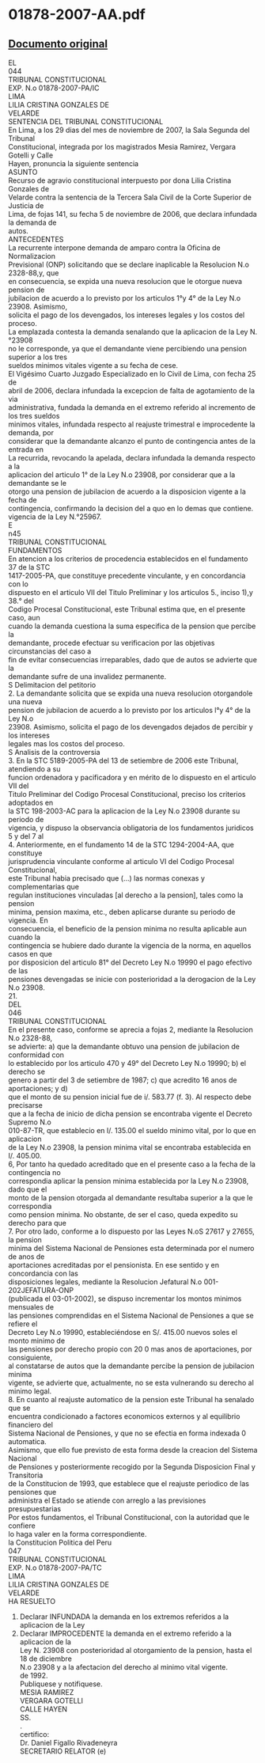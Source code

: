 
01878-2007-AA.pdf
=================
  
[Documento original](https://tc.gob.pe/jurisprudencia/2008/01878-2007-AA.pdf)  
---  
EL  
044  
TRIBUNAL CONSTITUCIONAL  
EXP. N.o 01878-2007-PA/IC  
LIMA  
LILIA CRISTINA GONZALES DE  
VELARDE  
SENTENCIA DEL TRIBUNAL CONSTITUCIONAL  
En Lima, a los 29 dias del mes de noviembre de 2007, la Sala Segunda del Tribunal  
Constitucional, integrada por los magistrados Mesia Ramirez, Vergara Gotelli y Calle  
Hayen, pronuncia la siguiente sentencia  
ASUNTO  
Recurso de agravio constitucional interpuesto por dona Lilia Cristina Gonzales de  
Velarde contra la sentencia de la Tercera Sala Civil de la Corte Superior de Justicia de  
Lima, de fojas 141, su fecha 5 de noviembre de 2006, que declara infundada la demanda de  
autos.  
ANTECEDENTES  
La recurrente interpone demanda de amparo contra la Oficina de Normalizacion  
Previsional (ONP) solicitando que se declare inaplicable la Resolucion N.o 2328-88,y, que  
en consecuencia, se expida una nueva resolucion que le otorgue nueva pension de  
jubilacion de acuerdo a lo previsto por los articulos 1°y 4° de la Ley N.o 23908. Asimismo,  
solicita el pago de los devengados, los intereses legales y los costos del proceso.  
La emplazada contesta la demanda senalando que la aplicacion de la Ley N.°23908  
no le corresponde, ya que el demandante viene percibiendo una pension superior a los tres  
sueldos minimos vitales vigente a su fecha de cese.  
El Vigésimo Cuarto Juzgado Especializado en lo Civil de Lima, con fecha 25 de  
abril de 2006, declara infundada la excepcion de falta de agotamiento de la via  
administrativa, fundada la demanda en el extremo referido al incremento de los tres sueldos  
minimos vitales, infundada respecto al reajuste trimestral e improcedente la demanda, por  
considerar que la demandante alcanzo el punto de contingencia antes de la entrada en  
La recurrida, revocando la apelada, declara infundada la demanda respecto a la  
aplicacion del articulo 1° de la Ley N.o 23908, por considerar que a la demandante se le  
otorgo una pension de jubilacion de acuerdo a la disposicion vigente a la fecha de  
contingencia, confirmando la decision del a quo en lo demas que contiene.  
vigencia de la Ley N.°25967.  
E  
n45  
TRIBUNAL CONSTITUCIONAL  
FUNDAMENTOS  
En atencion a los criterios de procedencia establecidos en el fundamento 37 de la STC  
1417-2005-PA, que constituye precedente vinculante, y en concordancia con lo  
dispuesto en el articulo VII del Titulo Preliminar y los articulos 5., inciso 1),y 38.° del  
Codigo Procesal Constitucional, este Tribunal estima que, en el presente caso, aun  
cuando la demanda cuestiona la suma especifica de la pension que percibe la  
demandante, procede efectuar su verificacion por las objetivas circunstancias del caso a  
fin de evitar consecuencias irreparables, dado que de autos se advierte que la  
demandante sufre de una invalidez permanente.  
S Delimitacion del petitorio  
2. La demandante solicita que se expida una nueva resolucion otorgandole una nueva  
pension de jubilacion de acuerdo a lo previsto por los articulos l°y 4° de la Ley N.o  
23908. Asimismo, solicita el pago de los devengados dejados de percibir y los intereses  
legales mas los costos del proceso.  
S Analisis de la controversia  
3. En la STC 5189-2005-PA del 13 de setiembre de 2006 este Tribunal, atendiendo a su  
funcion ordenadora y pacificadora y en mérito de lo dispuesto en el articulo VII del  
Titulo Preliminar del Codigo Procesal Constitucional, preciso los criterios adoptados en  
la STC 198-2003-AC para la aplicacion de la Ley N.o 23908 durante su periodo de  
vigencia, y dispuso la observancia obligatoria de los fundamentos juridicos 5 y del 7 al  
4. Anteriormente, en el fundamento 14 de la STC 1294-2004-AA, que constituye  
jurisprudencia vinculante conforme al articulo VI del Codigo Procesal Constitucional,  
este Tribunal habia precisado que (...) las normas conexas y complementarias que  
regulan instituciones vinculadas [al derecho a la pension], tales como la pension  
minima, pension maxima, etc., deben aplicarse durante su periodo de vigencia. En  
consecuencia, el beneficio de la pension minima no resulta aplicable aun cuando la  
contingencia se hubiere dado durante la vigencia de la norma, en aquellos casos en que  
por disposicion del articulo 81° del Decreto Ley N.o 19990 el pago efectivo de las  
pensiones devengadas se inicie con posterioridad a la derogacion de la Ley N.o 23908.  
21.  
DEL  
046  
TRIBUNAL CONSTITUCIONAL  
En el presente caso, conforme se aprecia a fojas 2, mediante la Resolucion N.o 2328-88,  
se advierte: a) que la demandante obtuvo una pension de jubilacion de conformidad con  
lo establecido por los articulo 470 y 49° del Decreto Ley N.o 19990; b) el derecho se  
genero a partir del 3 de setiembre de 1987; c) que acredito 16 anos de aportaciones; y d)  
que el monto de su pension inicial fue de i/. 583.77 (f. 3). Al respecto debe precisarse  
que a la fecha de inicio de dicha pension se encontraba vigente el Decreto Supremo N.o  
010-87-TR, que establecio en I/. 135.00 el sueldo minimo vital, por lo que en aplicacion  
de la Ley N.o 23908, la pension minima vital se encontraba establecida en I/. 405.00.  
6, Por tanto ha quedado acreditado que en el presente caso a la fecha de la contingencia no  
correspondia aplicar la pension minima establecida por la Ley N.o 23908, dado que el  
monto de la pension otorgada al demandante resultaba superior a la que le correspondia  
como pension minima. No obstante, de ser el caso, queda expedito su derecho para que  
7. Por otro lado, conforme a lo dispuesto por las Leyes N.oS 27617 y 27655, la pension  
minima del Sistema Nacional de Pensiones esta determinada por el numero de anos de  
aportaciones acreditadas por el pensionista. En ese sentido y en concordancia con las  
disposiciones legales, mediante la Resolucion Jefatural N.o 001-202JEFATURA-ONP  
(publicada el 03-01-2002), se dispuso incrementar los montos minimos mensuales de  
las pensiones comprendidas en el Sistema Nacional de Pensiones a que se refiere el  
Decreto Ley N.o 19990, estableciéndose en S/. 415.00 nuevos soles el monto minimo de  
las pensiones por derecho propio con 20 0 mas anos de aportaciones, por consiguiente,  
al constatarse de autos que la demandante percibe la pension de jubilacion minima  
vigente, se advierte que, actualmente, no se esta vulnerando su derecho al minimo legal.  
8. En cuanto al reajuste automatico de la pension este Tribunal ha senalado que se  
encuentra condicionado a factores economicos externos y al equilibrio financiero del  
Sistema Nacional de Pensiones, y que no se efectia en forma indexada 0 automatica.  
Asimismo, que ello fue previsto de esta forma desde la creacion del Sistema Nacional  
de Pensiones y posteriormente recogido por la Segunda Disposicion Final y Transitoria  
de la Constitucion de 1993, que establece que el reajuste periodico de las pensiones que  
administra el Estado se atiende con arreglo a las previsiones presupuestarias  
Por estos fundamentos, el Tribunal Constitucional, con la autoridad que le confiere  
lo haga valer en la forma correspondiente.  
la Constitucion Politica del Peru  
047  
TRIBUNAL CONSTITUCIONAL  
EXP. N.o 01878-2007-PA/TC  
LIMA  
LILIA CRISTINA GONZALES DE  
VELARDE  
HA RESUELTO  
1. Declarar INFUNDADA la demanda en los extremos referidos a la aplicacion de la Ley  
2. Declarar IMPROCEDENTE la demanda en el extremo referido a la aplicacion de la  
Ley N. 23908 con posterioridad al otorgamiento de la pension, hasta el 18 de diciembre  
N.o 23908 y a la afectacion del derecho al minimo vital vigente.  
de 1992.  
Publiquese y notifiquese.  
MESIA RAMIREZ  
VERGARA GOTELLI  
CALLE HAYEN  
SS.  
.  
certifico:  
Dr. Daniel Figallo Rivadeneyra  
SECRETARIO RELATOR (e)